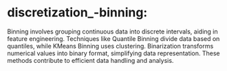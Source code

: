 # discretization_-binning:
Binning involves grouping continuous data into discrete intervals, aiding in feature engineering. Techniques like Quantile Binning divide data based on quantiles, while KMeans Binning uses clustering. Binarization transforms numerical values into binary format, simplifying data representation. These methods contribute to efficient data handling and analysis.
